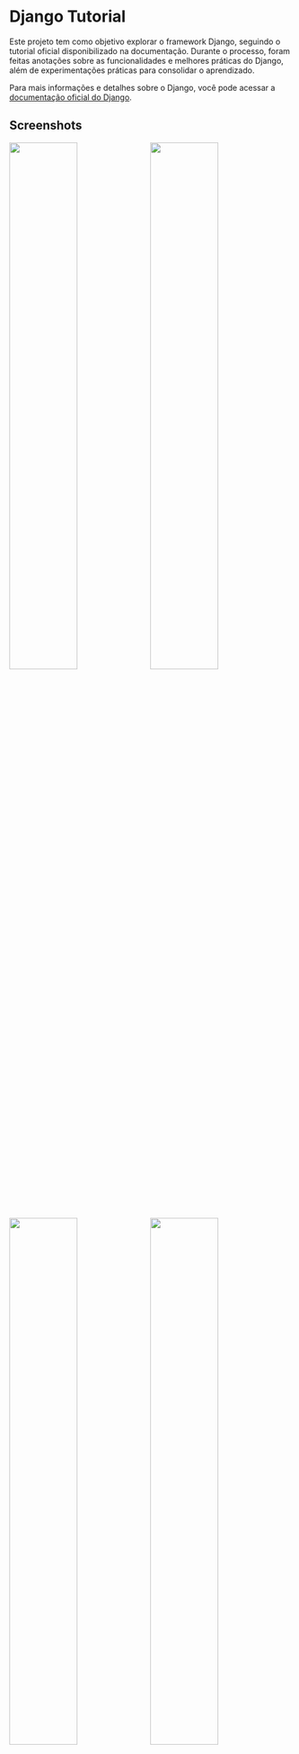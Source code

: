 # Django Tutorial

Este projeto tem como objetivo explorar o framework Django, seguindo o tutorial oficial disponibilizado na documentação. Durante o processo, foram feitas anotações sobre as funcionalidades e melhores práticas do Django, além de experimentações práticas para consolidar o aprendizado.


Para mais informações e detalhes sobre o Django, você pode acessar a [documentação oficial do Django](https://www.djangoproject.com/).

## Screenshots
<img src="screenshots/screenshot_01.png" width=49%>
<img src="screenshots/screenshot_02.png" width=49%>
<img src="screenshots/screenshot_03.png" width=49%>
<img src="screenshots/screenshot_04.png" width=49%>
<img src="screenshots/screenshot_05.png" width=49%>
<img src="screenshots/screenshot_06.png" width=49%>
<img src="screenshots/screenshot_07.png" width=49%>
<img src="screenshots/screenshot_08.png" width=49%>


## Índice de anotações por páginas da documentação

1. [Página 1: Introdução ao Django e Primeiros Passos](#página-1-introdução-ao-django-e-primeiros-passos)
2. [Página 2: Configuração do Banco de Dados e Criação de Models](#página-2-configuração-do-banco-de-dados-e-criação-de-modelos)
3. [Página 3: Visão Geral de Views, URLs e Templates](#página-3-visão-geral-de-views-urls-e-templates)
4. [Página 4: Criando um Formulário Simples](#página-4-criando-um-formulário-simples)
5. [Página 5: Testes Automatizados](#página-5-testes-automatizados)
6. [Página 6: Arquivos Estáticos no Django](#página-6-arquivos-estáticos-no-django)
7. [Página 7: Personalize o formulário do site de administração](#página-7-personalize-o-formulário-do-site-de-administração)
8. [Página 8: Instalando apps third-party](#página-8-instalando-apps-third-party)



## Página 1: Introdução ao Django e Primeiros Passos

### Introdução ao Tutorial do Django

- O tutorial guia a criação de uma aplicação básica de enquetes com uma página pública e um site de administração.
- Verifique se o Django está instalado corretamente e se é compatível com a versão do Python.

### Criação de um Projeto Django

- Use `django-admin startproject` para gerar a estrutura inicial do projeto.
- Principais arquivos gerados: `manage.py`, `settings.py`, e `urls.py`.

### Configuração do Servidor de Desenvolvimento

- Inicie o servidor com `python manage.py runserver` e acesse no navegador.
- O servidor recarrega automaticamente em ambiente de desenvolvimento.

### Diferença entre Projetos e Aplicações

- Projetos são coleções de configurações e aplicações, enquanto aplicações são pacotes individuais com funcionalidades específicas.

### Criação da Aplicação de Enquetes

- Use `python manage.py startapp` para gerar a estrutura da aplicação.
- Organize a aplicação em arquivos como `views.py`, `models.py` e `urls.py`.

### Primeira View e Configuração de URLs

- Crie uma view básica com `HttpResponse` e configure a URL no arquivo `urls.py` local.
- Integre `polls.urls` ao projeto global via `include()` no arquivo `mysite/urls.py`.

### Teste da Aplicação

- Acesse a URL `/polls/` no navegador.
- Solucione problemas comuns, como erro de "Página não encontrada".


## Página 2: Configuração do Banco de Dados e Criação de Modelos

### Configuração do Banco de Dados

- O arquivo `settings.py` configura o banco de dados.
- Por padrão, o Django usa SQLite, mas é possível configurar bancos mais robustos como PostgreSQL.
- Ajuste o fuso horário no parâmetro `TIME_ZONE` em `settings.py`.
- A lista de aplicativos instalados está em `INSTALLED_APPS`, que inclui ferramentas como autenticação e sessões.
- Execute `python manage.py migrate` para criar as tabelas no banco de dados.

### Criação de Modelos

- Modelos definem a estrutura de dados, seguindo o princípio DRY.
- Exemplo: `Question` com uma pergunta e data de publicação, `Choice` associada a uma `Question` com texto e contador de votos.
- Relacionamentos como `ForeignKey` podem ser definidos entre modelos.

### Migrações

- Use `python manage.py makemigrations` para registrar alterações nos modelos.
- Execute `python manage.py migrate` para aplicar as alterações no banco de dados.
- Visualize as instruções SQL com `python manage.py sqlmigrate`.

### API do Banco de Dados

- Use o shell interativo `python manage.py shell` para explorar a API de banco de dados e manipular dados diretamente.

### Administrador

- Crie um superusuário com `python manage.py createsuperuser`.
- Inicie o servidor com `python manage.py runserver` e acesse o painel administrativo em [http://127.0.0.1:8000/admin/](http://127.0.0.1:8000/admin/).
- Registre o modelo `Question` em `polls/admin.py` para exibi-lo no Django Admin.


## Página 3: Visão Geral de Views, URLs e Templates

### Objetivo de uma View

- Uma view representa uma página da aplicação Django e é responsável por gerar o conteúdo.
- Exemplo de views: página inicial, detalhes do artigo, resultados de uma enquete.

### Como Django Seleciona a View

- O Django mapeia a URL solicitada para a view correspondente por meio do arquivo `urls.py`.

### Padrões de URL

- URLs são elegantes e mapeadas para views usando URLconf (configuração de URL).

### Escrevendo Views

- Cada view deve retornar um `HttpResponse` ou gerar uma exceção como `Http404`.
- Django permite trabalhar com templates, bancos de dados e outras bibliotecas Python.

### Templates e Views

- Views devem usar templates para separar a lógica de apresentação.
- O sistema de templates do Django facilita a renderização de páginas HTML.

### Tratamento de Erros

- Para objetos não encontrados, a view pode lançar um erro `Http404`.
- Use o atalho `get_object_or_404()` para facilitar esse processo.

### Design do Django

- O design de Django visa manter baixo acoplamento entre as camadas, facilitando a reutilização de código.


## Página 4: Criando um Formulário Simples

### Formulário HTML

- Um formulário para votar em uma enquete é feito com `<form>`, usando `method="post"` para enviar dados e `csrf_token` para segurança.

### View Django

- A view `vote()` manipula a requisição POST, recupera a escolha do usuário e incrementa os votos.
- Caso a escolha não seja feita, exibe uma mensagem de erro e reexibe a página.

### Redirecionamento e Reverse

- Use `HttpResponseRedirect` para redirecionar para a página de resultados após a submissão.
- A URL da página de resultados pode ser gerada com `reverse()`, evitando codificar URLs diretamente.

### Views Genéricas

- Django oferece views genéricas como `ListView` e `DetailView` para exibir listas ou detalhes de objetos, evitando código repetitivo.

### Refatoração do URLconf

- Refatore `detail()` e `results()` para usar views genéricas e atualize o `urls.py` para usar a variável `<pk>` no lugar de `<question_id>`.


## Página 5: Testes Automatizados

### O que são Testes Automatizados?

- Testes verificam o funcionamento do código automaticamente, sem intervenção manual.
- Previnem problemas e tornam o código mais robusto e confiável.

### Por que Criar Testes?

- Economizam tempo, evitam testes manuais repetitivos e garantem que mudanças no código não quebrem funcionalidades existentes.

### Estratégias Básicas de Testes

- Testes podem ser feitos antes ou depois da implementação do código.
- É importante escrever testes sempre que houver modificações no código.

### Teste de View

- Utilize o Django Test Client para simular interações do usuário e validar o comportamento da aplicação.


## Página 6: Arquivos Estáticos no Django

### Arquivos Estáticos

- Arquivos como imagens, CSS e JavaScript são necessários para renderizar a página web completa.
- O `django.contrib.staticfiles` gerencia esses arquivos em projetos maiores.

### Objetivo do Staticfiles

- Centraliza arquivos estáticos de várias aplicações em um único local para fácil acesso em produção.

## Página 7: Personalize o formulário do site de administração

### Personalização do formulário de administração

- O Django cria um formulário padrão ao registrar um modelo no site de administração.
- É possível personalizar a aparência e o funcionamento do formulário, como reorganizar campos e agrupar se necessário.

### Reorganização de campos

- Usando a opção `fields`, é possível alterar a ordem dos campos no formulário.
- Exemplo: mostrar "Publication date" antes de "Question".

### Divisão do formulário em grupos

- Usando a opção `fieldsets`, pode-se dividir o formulário em seções com títulos, tornando-o mais organizado e intuitivo.
- Isso facilita a navegação e a compreensão do formulário.

### Adicionando objetos relacionados

- Quando há objetos relacionados, como um `Choice` em uma `Question`, é possível registrar o modelo e exibir os campos de ForeignKey no formulário de administração.
- A adição de objetos pode ser feita de forma simples ou mais eficiente utilizando a opção `inline`.

### Uso de `InlineModelAdmin` (StackedInline/TabularInline)

- O uso de `InlineModelAdmin` permite que objetos relacionados sejam exibidos diretamente na página do modelo principal.
- Exemplo: adicionar `Choice` diretamente no formulário da `Question`.
- O `TabularInline` exibe os dados de forma compacta, enquanto o `StackedInline` exibe-os de forma vertical.

### Personalização da página de listagem

- A página "change list" pode ser personalizada com `list_display`, `list_filter` e `search_fields`.
- Com isso, é possível exibir dados específicos, adicionar filtros rápidos e buscar facilmente por informações.

### Capacidade de pesquisa e filtros

- `search_fields` adiciona uma caixa de pesquisa para facilitar a localização de registros.
- `list_filter` permite adicionar filtros rápidos para facilitar a organização dos dados na listagem.

### Personalização do cabeçalho e templates do admin

- É possível alterar o nome do site no cabeçalho de cada página administrativa.
- Também é possível personalizar os templates do Django Admin usando o sistema de templates, criando uma estrutura personalizada para o projeto.

---

## Página 8: Instalando apps third-party

### Objetivo do Django Debug Toolbar

- O Django Debug Toolbar é um pacote de terceiros para depuração de aplicações Django.
- Oferece painéis com informações detalhadas sobre a requisição, resposta, banco de dados, cache, template renderizado, entre outros.